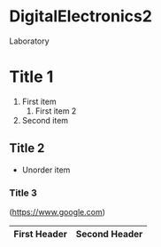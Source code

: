 # DigitalElectronics2
Laboratory
# Title 1
1. First item
   1. First item 2
2. Second item
## Title 2

  * Unorder item

### Title 3

(https://www.google.com)


First Header | Second Header
------------ | -------------
